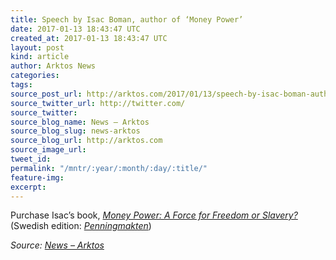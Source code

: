 ```yaml
---
title: Speech by Isac Boman, author of ‘Money Power’
date: 2017-01-13 18:43:47 UTC
created_at: 2017-01-13 18:43:47 UTC
layout: post
kind: article
author: Arktos News
categories: 
tags: 
source_post_url: http://arktos.com/2017/01/13/speech-by-isac-boman-author-of-money-power/
source_twitter_url: http://twitter.com/
source_twitter: 
source_blog_name: News – Arktos
source_blog_slug: news-arktos
source_blog_url: http://arktos.com
source_image_url: 
tweet_id: 
permalink: "/mntr/:year/:month/:day/:title/"
feature-img: 
excerpt: 
---
```

<p>Purchase Isac’s book, <a href="http://arktos.com/product/money-power-a-force-for-freedom-or-slavery/"><em>Money Power: A Force for Freedom or Slavery?</em></a> (Swedish edition: <em><a href="http://arktos.com/product/penningmakten-ett-medel-for-frihet-eller-slaveri/">Penningmakten</a></em>)</p><div class="">
    <i>Source: <a href="http://arktos.com">News – Arktos</a></i>
</div>
